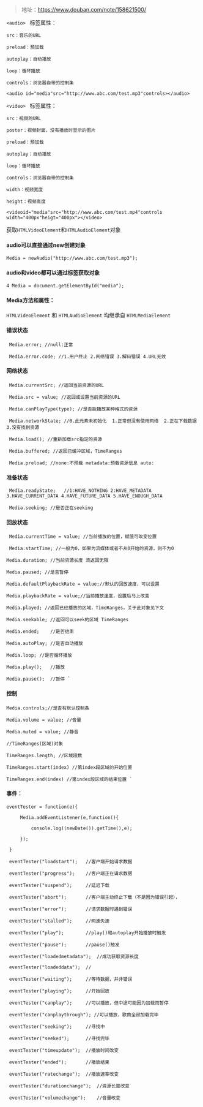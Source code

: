
>地址：https://www.douban.com/note/158621500/

`<audio> `
标签属性：

    src：音乐的URL
    
    preload：预加载
    
    autoplay：自动播放
    
    loop：循环播放
    
    controls：浏览器自带的控制条 
 

`<audio id="media"src="http://www.abc.com/test.mp3"controls></audio> `

`<video> `
标签属性：

    src：视频的URL
    
    poster：视频封面，没有播放时显示的图片
    
    preload：预加载
    
    autoplay：自动播放
    
    loop：循环播放
    
    controls：浏览器自带的控制条
    
    width：视频宽度
    
    height：视频高度 

`<videoid="media"src="http://www.abc.com/test.mp4"controls width="400px"heigt="400px"></video> `

获取`HTMLVideoElement`和`HTMLAudioElement`对象 

  #### audio可以直接通过new创建对象 

` Media = newAudio("http://www.abc.com/test.mp3");  `

  #### audio和video都可以通过标签获取对象 

`4 Media = document.getElementById("media"); `

 #### Media方法和属性： 

`HTMLVideoElement` 和 `HTMLAudioElement` 均继承自 `HTMLMediaElement`

 #### 错误状态 

     Media.error; //null:正常

     Media.error.code; //1.用户终止 2.网络错误 3.解码错误 4.URL无效 

 #### 网络状态 

     Media.currentSrc; //返回当前资源的URL 

     Media.src = value; //返回或设置当前资源的URL 

     Media.canPlayType(type); //是否能播放某种格式的资源 

     Media.networkState; //0.此元素未初始化  1.正常但没有使用网络  2.正在下载数据  3.没有找到资源 

     Media.load(); //重新加载src指定的资源 

     Media.buffered; //返回已缓冲区域，TimeRanges 

     Media.preload; //none:不预载 metadata:预载资源信息 auto:

#### 准备状态 

     Media.readyState;   //1:HAVE_NOTHING 2:HAVE_METADATA 3.HAVE_CURRENT_DATA 4.HAVE_FUTURE_DATA 5.HAVE_ENOUGH_DATA 

     Media.seeking; //是否正在seeking  

#### 回放状态 

     Media.currentTime = value; //当前播放的位置，赋值可改变位置 

     Media.startTime; //一般为0，如果为流媒体或者不从0开始的资源，则不为0 

    Media.duration; //当前资源长度 流返回无限 

    Media.paused; //是否暂停 

    Media.defaultPlaybackRate = value;//默认的回放速度，可以设置 

    Media.playbackRate = value;//当前播放速度，设置后马上改变 

    Media.played; //返回已经播放的区域，TimeRanges，关于此对象见下文 

    Media.seekable; //返回可以seek的区域 TimeRanges 

    Media.ended;    //是否结束 

    Media.autoPlay; //是否自动播放 

    Media.loop; //是否循环播放 

    Media.play();   //播放 

    Media.pause();  //暂停 `

#### 控制 

    Media.controls;//是否有默认控制条 

    Media.volume = value; //音量 

    Media.muted = value; //静音 

    //TimeRanges(区域)对象 

    TimeRanges.length; //区域段数 

    TimeRanges.start(index) //第index段区域的开始位置 

    TimeRanges.end(index) //第index段区域的结束位置 `

#### 事件： 

    eventTester = function(e){  

         Media.addEventListener(e,function(){  

             console.log((newDate()).getTime(),e);  

         });  

     }  

     eventTester("loadstart");   //客户端开始请求数据 

     eventTester("progress");    //客户端正在请求数据 

     eventTester("suspend");     //延迟下载 

     eventTester("abort");       //客户端主动终止下载（不是因为错误引起）， 

     eventTester("error");       //请求数据时遇到错误 

     eventTester("stalled");     //网速失速 

     eventTester("play");        //play()和autoplay开始播放时触发 

     eventTester("pause");       //pause()触发 

     eventTester("loadedmetadata");  //成功获取资源长度 

     eventTester("loadeddata");  // 

     eventTester("waiting");     //等待数据，并非错误 

     eventTester("playing");     //开始回放 

     eventTester("canplay");     //可以播放，但中途可能因为加载而暂停 

     eventTester("canplaythrough"); //可以播放，歌曲全部加载完毕 

     eventTester("seeking");     //寻找中 

     eventTester("seeked");      //寻找完毕 

     eventTester("timeupdate");  //播放时间改变 

     eventTester("ended");       //播放结束 

     eventTester("ratechange");  //播放速率改变 

     eventTester("durationchange");  //资源长度改变 

     eventTester("volumechange");    //音量改变
